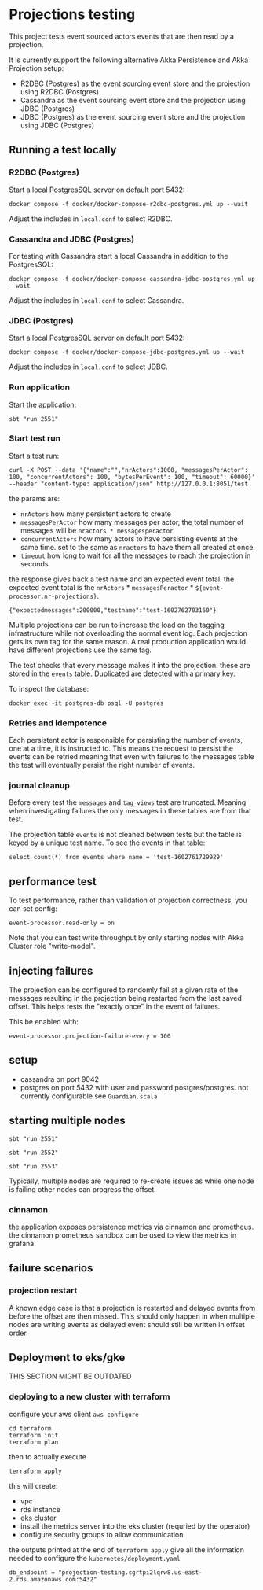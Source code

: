 # Projections testing

This project tests event sourced actors events that are then read by a projection.

It is currently support the following alternative Akka Persistence and Akka Projection setup:

* R2DBC (Postgres) as the event sourcing event store and the projection using R2DBC (Postgres)
* Cassandra as the event sourcing event store and the projection using JDBC (Postgres) 
* JDBC (Postgres) as the event sourcing event store and the projection using JDBC (Postgres)

## Running a test locally

### R2DBC (Postgres)

Start a local PostgresSQL server on default port 5432:

```shell
docker compose -f docker/docker-compose-r2dbc-postgres.yml up --wait
```

Adjust the includes in `local.conf` to select R2DBC.

### Cassandra and JDBC (Postgres)

For testing with Cassandra start a local Cassandra in addition to the PostgresSQL:

```shell
docker compose -f docker/docker-compose-cassandra-jdbc-postgres.yml up --wait
```

Adjust the includes in `local.conf` to select Cassandra.

### JDBC (Postgres)

Start a local PostgresSQL server on default port 5432:

```shell
docker compose -f docker/docker-compose-jdbc-postgres.yml up --wait
```

Adjust the includes in `local.conf` to select JDBC.

### Run application

Start the application:

```shell
sbt "run 2551"
```

### Start test run

Start a test run:

```shell
curl -X POST --data '{"name":"","nrActors":1000, "messagesPerActor": 100, "concurrentActors": 100, "bytesPerEvent": 100, "timeout": 60000}' --header "content-type: application/json" http://127.0.0.1:8051/test
```

the params are:

* `nrActors` how many persistent actors to create
* `messagesPerActor` how many messages per actor, the total number of messages will be `nractors * messagesperactor`
* `concurrentActors` how many actors to have persisting events at the same time. set to the same as `nractors` to have them all created at once.
* `timeout` how long to wait for all the messages to reach the projection in seconds

the response gives back a test name and an expected event total.
the expected event total is the `nrActors` * `messagesPeractor` * `${event-processor.nr-projections}`.

```
{"expectedmessages":200000,"testname":"test-1602762703160"}
```

Multiple projections can be run to increase the load on the tagging infrastructure while not overloading the normal event log.
Each projection gets its own tag for the same reason. A real production application would have different projections use the same tag.

The test checks that every message makes it into the projection. these are stored in the `events` table. Duplicated 
are detected with a primary key.

To inspect the database:

```shell
docker exec -it postgres-db psql -U postgres
```


### Retries and idempotence

Each persistent actor is responsible for persisting the number of events, one at a time, it is instructed to. This means the request to persist
the events can be retried meaning that even with failures to the messages table the test will eventually persist the right number of events.

### journal cleanup

Before every test the `messages` and `tag_views` test are truncated. Meaning when investigating failures the only messages in these tables
are from that test.

The projection table `events` is not cleaned between tests but the table is keyed by a unique test name. To see the events in that table:

```
select count(*) from events where name = 'test-1602761729929'
```

## performance test

To test performance, rather than validation of projection correctness, you can set config:

```
event-processor.read-only = on
```

Note that you can test write throughput by only starting nodes with Akka Cluster role "write-model".

## injecting failures

The projection can be configured to randomly fail at a given rate of the messages resulting in the projection being restarted from the last saved offset.
This helps tests the "exactly once" in the event of failures.

This be enabled with:

```
event-processor.projection-failure-every = 100
```

## setup

* cassandra on port 9042
* postgres on port 5432 with user and password postgres/postgres. not currently configurable see `Guardian.scala`

## starting multiple nodes

`sbt "run 2551"`

`sbt "run 2552"`

`sbt "run 2553"`

Typically, multiple nodes are required to re-create issues as while one node is failing other nodes can progress the offset.

### cinnamon

the application exposes persistence metrics via cinnamon and prometheus. the cinnamon prometheus sandbox can be used to 
view the metrics in grafana.

## failure scenarios

### projection restart

A known edge case is that a projection is restarted and delayed events from before the offset are then missed.
This should only happen in when multiple nodes are writing events as delayed event should still be written in offset 
order.

## Deployment to eks/gke

THIS SECTION MIGHT BE OUTDATED

### deploying to a new cluster with terraform

configure your aws client `aws configure`

```
cd terraform
terraform init
terraform plan
```

then to actually execute

```
terraform apply
```

this will create:

- vpc
- rds instance
- eks cluster
- install the metrics server into the eks cluster (requried by the operator)
- configure security groups to allow communication

the outputs printed at the end of `terraform apply` give all the information needed to configure the `kubernetes/deployment.yaml` 

```
db_endpoint = "projection-testing.cgrtpi2lqrw8.us-east-2.rds.amazonaws.com:5432"
```

